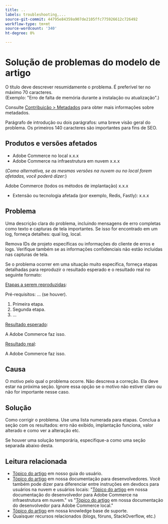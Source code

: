 ```yaml
---
title: ..
labels: troubleshooting,...
source-git-commit: 44795e84359a907de2105ffc775926612c726492
workflow-type: tm+mt
source-wordcount: '340'
ht-degree: 0%

---
```



# Solução de problemas do modelo de artigo

O título deve descrever resumidamente o problema. É preferível ter no máximo 70 caracteres.<br/>
(Exemplo: &quot;Erro de falta de memória durante a instalação ou atualização&quot;.)

Consulte [Contribuição > Metadados](../../CONTRIBUTING.md#metadata) para obter mais informações sobre metadados.

Parágrafo de introdução ou dois parágrafos: uma breve visão geral do problema. Os primeiros 140 caracteres são importantes para fins de SEO.

## Produtos e versões afetados

* Adobe Commerce no local x.x.x
* Adobe Commerce na infraestrutura em nuvem x.x.x

(*Como alternativa, se as mesmas versões na nuvem ou no local forem afetadas, você poderá dizer:*)

Adobe Commerce (todos os métodos de implantação) x.x.x

* Extensão ou tecnologia afetada (por exemplo, Redis, Fastly): x.x.x

## Problema

Uma descrição clara do problema, incluindo mensagens de erro completas como texto e capturas de tela importantes.
Se isso for encontrado em um log, forneça detalhes: qual log, local.

Remova IDs de projeto específicas ou informações do cliente de erros e logs. Verifique também se as informações confidenciais não estão incluídas nas capturas de tela.

Se o problema ocorrer em uma situação muito específica, forneça etapas detalhadas para reproduzir o resultado esperado e o resultado real no seguinte formato:

<u>Etapas a serem reproduzidas</u>:

Pré-requisitos: ... (se houver).

1. Primeira etapa.
1. Segunda etapa.
1. ...

<u>Resultado esperado</u>:

A Adobe Commerce faz isso.

<u>Resultado real</u>:

A Adobe Commerce faz isso.

## Causa

O motivo pelo qual o problema ocorre. Não descreva a correção. Ela deve estar na próxima seção. Ignore essa opção se o motivo não estiver claro ou não for importante nesse caso.

## Solução

Como corrigir o problema. Use uma lista numerada para etapas.
Conclua a seção com os resultados: erro não exibido, implantação funciona, valor alterado e como ver a alteração etc.

Se houver uma solução temporária, especifique-a como uma seção separada abaixo desta.

## Leitura relacionada

* [Tópico do artigo](https://docs.magento.com/user-guide/) em nosso guia do usuário.
* [Tópico do artigo](https://devdocs.magento.com) em nossa documentação para desenvolvedores. Você também pode dizer para diferenciar entre instruções em devdocs para usuários na nuvem e usuários locais: &quot;[Tópico do artigo](https://devdocs.magento.com) em nossa documentação do desenvolvedor para Adobe Commerce na infraestrutura em nuvem.&quot; vs &quot;[Tópico do artigo](https://devdocs.magento.com) em nossa documentação do desenvolvedor para Adobe Commerce local.&quot;
* [Tópico do artigo](https://support.magento.com/hc/en-us) em nossa knowledge base de suporte.
* Quaisquer recursos relacionados (blogs, fóruns, StackOverflow, etc.)
